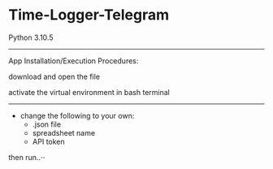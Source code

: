 # Time-Logger-Telegram 
Python 3.10.5
- - - - 
App Installation/Execution Procedures:

download and open the file

activate the virtual environment in bash terminal
- - - - 
* change the following to your own:
    * .json file
    * spreadsheet name
    * API token 
   
then run..⋅⋅
